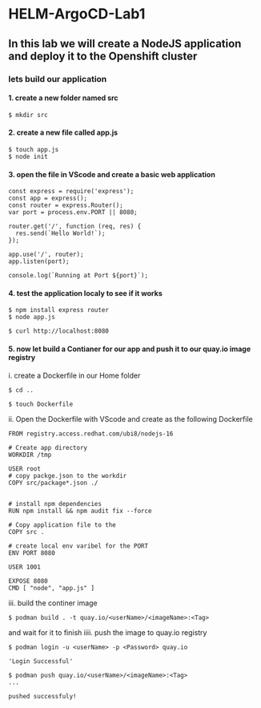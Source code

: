 # HELM-ArgoCD-Lab1

## In this lab we will create a NodeJS application and deploy it to the Openshift cluster

### lets build our application

#### 1. create a new folder named src

```
$ mkdir src
```

#### 2. create a new file called app.js

```
$ touch app.js
$ node init
```

#### 3. open the file in VScode and create a basic web application

```
const express = require('express');
const app = express();
const router = express.Router();
var port = process.env.PORT || 8080;

router.get('/', function (req, res) {
  res.send(`Hello World!`);
});

app.use('/', router);
app.listen(port);

console.log(`Running at Port ${port}`);
```

#### 4. test the application localy to see if it works

```
$ npm install express router
$ node app.js
```

```
$ curl http://localhost:8080
```

#### 5. now let build a Contianer for our app and push it to our quay.io image registry

i. create a Dockerfile in our Home folder
```
$ cd ..

$ touch Dockerfile

```
ii. Open the Dockerfile with VScode and create as the following Dockerfile
```
FROM registry.access.redhat.com/ubi8/nodejs-16

# Create app directory
WORKDIR /tmp

USER root
# copy packge.json to the workdir
COPY src/package*.json ./


# install npm dependencies
RUN npm install && npm audit fix --force

# Copy application file to the 
COPY src .

# create local env varibel for the PORT
ENV PORT 8080

USER 1001

EXPOSE 8080
CMD [ "node", "app.js" ]
```
iii. build the continer image
```
$ podman build . -t quay.io/<userName>/<imageName>:<Tag>
```
and wait for it to finish
iiii. push the image to quay.io registry
```
$ podman login -u <userName> -p <Password> quay.io

'Login Successful'

$ podman push quay.io/<userName>/<imageName>:<Tag>
...

pushed successfuly!
```


